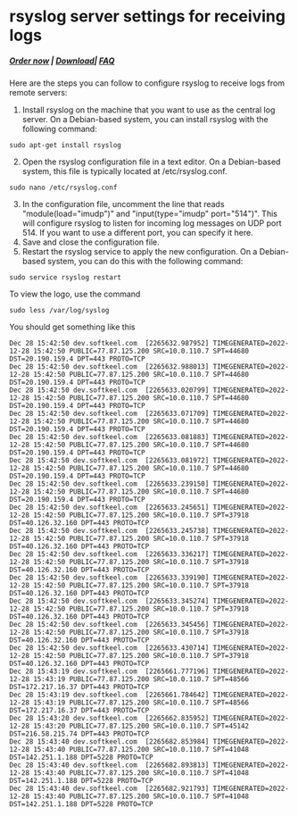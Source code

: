 # rsyslog server settings for receiving logs

##### [Order now](https://panel.puqcloud.com/index.php?rp=/store/puqvpn) | [Download](https://download.puqcloud.com/cp/puqvpncp/)| [FAQ](https://faq.puqcloud.com)

Here are the steps you can follow to configure rsyslog to receive logs from remote servers:

1. Install rsyslog on the machine that you want to use as the central log server. On a Debian-based system, you can install rsyslog with the following command:

```shell
sudo apt-get install rsyslog
```

2. Open the rsyslog configuration file in a text editor. On a Debian-based system, this file is typically located at /etc/rsyslog.conf.

```shell
sudo nano /etc/rsyslog.conf
```

3. In the configuration file, uncomment the line that reads "module(load="imudp")" and "input(type="imudp" port="514")". This will configure rsyslog to listen for incoming log messages on UDP port 514. If you want to use a different port, you can specify it here.
4. Save and close the configuration file.
5. Restart the rsyslog service to apply the new configuration. On a Debian-based system, you can do this with the following command:

```shell
sudo service rsyslog restart
```

To view the logo, use the command

```shell
sudo less /var/log/syslog
```

You should get something like this

```
Dec 28 15:42:50 dev.softkeel.com  [2265632.987952] TIMEGENERATED=2022-12-28 15:42:50 PUBLIC=77.87.125.200 SRC=10.0.110.7 SPT=44680 DST=20.190.159.4 DPT=443 PROTO=TCP
Dec 28 15:42:50 dev.softkeel.com  [2265632.988013] TIMEGENERATED=2022-12-28 15:42:50 PUBLIC=77.87.125.200 SRC=10.0.110.7 SPT=44680 DST=20.190.159.4 DPT=443 PROTO=TCP
Dec 28 15:42:50 dev.softkeel.com  [2265633.020799] TIMEGENERATED=2022-12-28 15:42:50 PUBLIC=77.87.125.200 SRC=10.0.110.7 SPT=44680 DST=20.190.159.4 DPT=443 PROTO=TCP
Dec 28 15:42:50 dev.softkeel.com  [2265633.071709] TIMEGENERATED=2022-12-28 15:42:50 PUBLIC=77.87.125.200 SRC=10.0.110.7 SPT=44680 DST=20.190.159.4 DPT=443 PROTO=TCP
Dec 28 15:42:50 dev.softkeel.com  [2265633.081883] TIMEGENERATED=2022-12-28 15:42:50 PUBLIC=77.87.125.200 SRC=10.0.110.7 SPT=44680 DST=20.190.159.4 DPT=443 PROTO=TCP
Dec 28 15:42:50 dev.softkeel.com  [2265633.081972] TIMEGENERATED=2022-12-28 15:42:50 PUBLIC=77.87.125.200 SRC=10.0.110.7 SPT=44680 DST=20.190.159.4 DPT=443 PROTO=TCP
Dec 28 15:42:50 dev.softkeel.com  [2265633.239150] TIMEGENERATED=2022-12-28 15:42:50 PUBLIC=77.87.125.200 SRC=10.0.110.7 SPT=44680 DST=20.190.159.4 DPT=443 PROTO=TCP
Dec 28 15:42:50 dev.softkeel.com  [2265633.245651] TIMEGENERATED=2022-12-28 15:42:50 PUBLIC=77.87.125.200 SRC=10.0.110.7 SPT=37918 DST=40.126.32.160 DPT=443 PROTO=TCP
Dec 28 15:42:50 dev.softkeel.com  [2265633.245738] TIMEGENERATED=2022-12-28 15:42:50 PUBLIC=77.87.125.200 SRC=10.0.110.7 SPT=37918 DST=40.126.32.160 DPT=443 PROTO=TCP
Dec 28 15:42:50 dev.softkeel.com  [2265633.336217] TIMEGENERATED=2022-12-28 15:42:50 PUBLIC=77.87.125.200 SRC=10.0.110.7 SPT=37918 DST=40.126.32.160 DPT=443 PROTO=TCP
Dec 28 15:42:50 dev.softkeel.com  [2265633.339190] TIMEGENERATED=2022-12-28 15:42:50 PUBLIC=77.87.125.200 SRC=10.0.110.7 SPT=37918 DST=40.126.32.160 DPT=443 PROTO=TCP
Dec 28 15:42:50 dev.softkeel.com  [2265633.345274] TIMEGENERATED=2022-12-28 15:42:50 PUBLIC=77.87.125.200 SRC=10.0.110.7 SPT=37918 DST=40.126.32.160 DPT=443 PROTO=TCP
Dec 28 15:42:50 dev.softkeel.com  [2265633.345456] TIMEGENERATED=2022-12-28 15:42:50 PUBLIC=77.87.125.200 SRC=10.0.110.7 SPT=37918 DST=40.126.32.160 DPT=443 PROTO=TCP
Dec 28 15:42:50 dev.softkeel.com  [2265633.430714] TIMEGENERATED=2022-12-28 15:42:50 PUBLIC=77.87.125.200 SRC=10.0.110.7 SPT=37918 DST=40.126.32.160 DPT=443 PROTO=TCP
Dec 28 15:43:19 dev.softkeel.com  [2265661.777196] TIMEGENERATED=2022-12-28 15:43:19 PUBLIC=77.87.125.200 SRC=10.0.110.7 SPT=48566 DST=172.217.16.37 DPT=443 PROTO=TCP
Dec 28 15:43:19 dev.softkeel.com  [2265661.784642] TIMEGENERATED=2022-12-28 15:43:19 PUBLIC=77.87.125.200 SRC=10.0.110.7 SPT=48566 DST=172.217.16.37 DPT=443 PROTO=TCP
Dec 28 15:43:20 dev.softkeel.com  [2265662.835952] TIMEGENERATED=2022-12-28 15:43:20 PUBLIC=77.87.125.200 SRC=10.0.110.7 SPT=45142 DST=216.58.215.74 DPT=443 PROTO=TCP
Dec 28 15:43:40 dev.softkeel.com  [2265682.853984] TIMEGENERATED=2022-12-28 15:43:40 PUBLIC=77.87.125.200 SRC=10.0.110.7 SPT=41048 DST=142.251.1.188 DPT=5228 PROTO=TCP
Dec 28 15:43:40 dev.softkeel.com  [2265682.893813] TIMEGENERATED=2022-12-28 15:43:40 PUBLIC=77.87.125.200 SRC=10.0.110.7 SPT=41048 DST=142.251.1.188 DPT=5228 PROTO=TCP
Dec 28 15:43:40 dev.softkeel.com  [2265682.921793] TIMEGENERATED=2022-12-28 15:43:40 PUBLIC=77.87.125.200 SRC=10.0.110.7 SPT=41048 DST=142.251.1.188 DPT=5228 PROTO=TCP

```